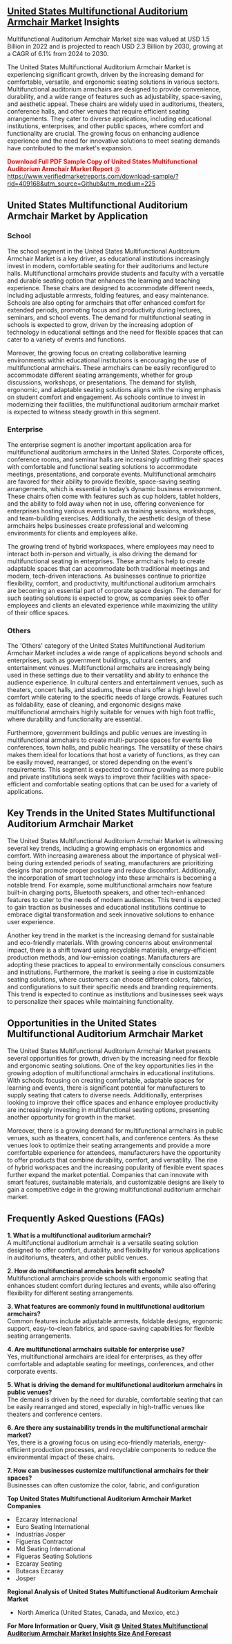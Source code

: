 <h2><a href="https://www.verifiedmarketreports.com/download-sample/?rid=409168&amp;utm_source=Github&amp;utm_medium=225" target="_blank">United States Multifunctional Auditorium Armchair Market</a> Insights</h2><p>Multifunctional Auditorium Armchair Market size was valued at USD 1.5 Billion in 2022 and is projected to reach USD 2.3 Billion by 2030, growing at a CAGR of 6.1% from 2024 to 2030.</p><p> <p>The United States Multifunctional Auditorium Armchair Market is experiencing significant growth, driven by the increasing demand for comfortable, versatile, and ergonomic seating solutions in various sectors. Multifunctional auditorium armchairs are designed to provide convenience, durability, and a wide range of features such as adjustability, space-saving, and aesthetic appeal. These chairs are widely used in auditoriums, theaters, conference halls, and other venues that require efficient seating arrangements. They cater to diverse applications, including educational institutions, enterprises, and other public spaces, where comfort and functionality are crucial. The growing focus on enhancing audience experience and the need for innovative solutions to meet seating demands have contributed to the market's expansion. <p><span class=""><span style="color: #ff0000;"><strong>Download Full PDF Sample Copy of United States Multifunctional Auditorium Armchair Market Report</strong> @ </span><a href="https://www.verifiedmarketreports.com/download-sample/?rid=409168&amp;utm_source=Github&amp;utm_medium=225" target="_blank">https://www.verifiedmarketreports.com/download-sample/?rid=409168&amp;utm_source=Github&amp;utm_medium=225</a></span></p></p> <h2>United States Multifunctional Auditorium Armchair Market by Application</h2> <h3>School</h3> <p>The school segment in the United States Multifunctional Auditorium Armchair Market is a key driver, as educational institutions increasingly invest in modern, comfortable seating for their auditoriums and lecture halls. Multifunctional armchairs provide students and faculty with a versatile and durable seating option that enhances the learning and teaching experience. These chairs are designed to accommodate different needs, including adjustable armrests, folding features, and easy maintenance. Schools are also opting for armchairs that offer enhanced comfort for extended periods, promoting focus and productivity during lectures, seminars, and school events. The demand for multifunctional seating in schools is expected to grow, driven by the increasing adoption of technology in educational settings and the need for flexible spaces that can cater to a variety of events and functions.</p> <p>Moreover, the growing focus on creating collaborative learning environments within educational institutions is encouraging the use of multifunctional armchairs. These armchairs can be easily reconfigured to accommodate different seating arrangements, whether for group discussions, workshops, or presentations. The demand for stylish, ergonomic, and adaptable seating solutions aligns with the rising emphasis on student comfort and engagement. As schools continue to invest in modernizing their facilities, the multifunctional auditorium armchair market is expected to witness steady growth in this segment.</p> <h3>Enterprise</h3> <p>The enterprise segment is another important application area for multifunctional auditorium armchairs in the United States. Corporate offices, conference rooms, and seminar halls are increasingly outfitting their spaces with comfortable and functional seating solutions to accommodate meetings, presentations, and corporate events. Multifunctional armchairs are favored for their ability to provide flexible, space-saving seating arrangements, which is essential in today’s dynamic business environment. These chairs often come with features such as cup holders, tablet holders, and the ability to fold away when not in use, offering convenience for enterprises hosting various events such as training sessions, workshops, and team-building exercises. Additionally, the aesthetic design of these armchairs helps businesses create professional and welcoming environments for clients and employees alike.</p> <p>The growing trend of hybrid workspaces, where employees may need to interact both in-person and virtually, is also driving the demand for multifunctional seating in enterprises. These armchairs help to create adaptable spaces that can accommodate both traditional meetings and modern, tech-driven interactions. As businesses continue to prioritize flexibility, comfort, and productivity, multifunctional auditorium armchairs are becoming an essential part of corporate space design. The demand for such seating solutions is expected to grow, as companies seek to offer employees and clients an elevated experience while maximizing the utility of their office spaces.</p> <h3>Others</h3> <p>The 'Others' category of the United States Multifunctional Auditorium Armchair Market includes a wide range of applications beyond schools and enterprises, such as government buildings, cultural centers, and entertainment venues. Multifunctional armchairs are increasingly being used in these settings due to their versatility and ability to enhance the audience experience. In cultural centers and entertainment venues, such as theaters, concert halls, and stadiums, these chairs offer a high level of comfort while catering to the specific needs of large crowds. Features such as foldability, ease of cleaning, and ergonomic designs make multifunctional armchairs highly suitable for venues with high foot traffic, where durability and functionality are essential.</p> <p>Furthermore, government buildings and public venues are investing in multifunctional armchairs to create multi-purpose spaces for events like conferences, town halls, and public hearings. The versatility of these chairs makes them ideal for locations that host a variety of functions, as they can be easily moved, rearranged, or stored depending on the event's requirements. This segment is expected to continue growing as more public and private institutions seek ways to improve their facilities with space-efficient and comfortable seating options that can be used for a variety of applications.</p> <h2>Key Trends in the United States Multifunctional Auditorium Armchair Market</h2> <p>The United States Multifunctional Auditorium Armchair Market is witnessing several key trends, including a growing emphasis on ergonomics and comfort. With increasing awareness about the importance of physical well-being during extended periods of seating, manufacturers are prioritizing designs that promote proper posture and reduce discomfort. Additionally, the incorporation of smart technology into these armchairs is becoming a notable trend. For example, some multifunctional armchairs now feature built-in charging ports, Bluetooth speakers, and other tech-enhanced features to cater to the needs of modern audiences. This trend is expected to gain traction as businesses and educational institutions continue to embrace digital transformation and seek innovative solutions to enhance user experience.</p> <p>Another key trend in the market is the increasing demand for sustainable and eco-friendly materials. With growing concerns about environmental impact, there is a shift toward using recyclable materials, energy-efficient production methods, and low-emission coatings. Manufacturers are adopting these practices to appeal to environmentally conscious consumers and institutions. Furthermore, the market is seeing a rise in customizable seating solutions, where customers can choose different colors, fabrics, and configurations to suit their specific needs and branding requirements. This trend is expected to continue as institutions and businesses seek ways to personalize their spaces while maintaining functionality.</p> <h2>Opportunities in the United States Multifunctional Auditorium Armchair Market</h2> <p>The United States Multifunctional Auditorium Armchair Market presents several opportunities for growth, driven by the increasing need for flexible and ergonomic seating solutions. One of the key opportunities lies in the growing adoption of multifunctional armchairs in educational institutions. With schools focusing on creating comfortable, adaptable spaces for learning and events, there is significant potential for manufacturers to supply seating that caters to diverse needs. Additionally, enterprises looking to improve their office spaces and enhance employee productivity are increasingly investing in multifunctional seating options, presenting another opportunity for growth in the market.</p> <p>Moreover, there is a growing demand for multifunctional armchairs in public venues, such as theaters, concert halls, and conference centers. As these venues look to optimize their seating arrangements and provide a more comfortable experience for attendees, manufacturers have the opportunity to offer products that combine durability, comfort, and versatility. The rise of hybrid workspaces and the increasing popularity of flexible event spaces further expand the market potential. Companies that can innovate with smart features, sustainable materials, and customizable designs are likely to gain a competitive edge in the growing multifunctional auditorium armchair market.</p> <h2>Frequently Asked Questions (FAQs)</h2> <p><strong>1. What is a multifunctional auditorium armchair?</strong><br> A multifunctional auditorium armchair is a versatile seating solution designed to offer comfort, durability, and flexibility for various applications in auditoriums, theaters, and other public venues.</p> <p><strong>2. How do multifunctional armchairs benefit schools?</strong><br> Multifunctional armchairs provide schools with ergonomic seating that enhances student comfort during lectures and events, while also offering flexibility for different seating arrangements.</p> <p><strong>3. What features are commonly found in multifunctional auditorium armchairs?</strong><br> Common features include adjustable armrests, foldable designs, ergonomic support, easy-to-clean fabrics, and space-saving capabilities for flexible seating arrangements.</p> <p><strong>4. Are multifunctional armchairs suitable for enterprise use?</strong><br> Yes, multifunctional armchairs are ideal for enterprises, as they offer comfortable and adaptable seating for meetings, conferences, and other corporate events.</p> <p><strong>5. What is driving the demand for multifunctional auditorium armchairs in public venues?</strong><br> The demand is driven by the need for durable, comfortable seating that can be easily rearranged and stored, especially in high-traffic venues like theaters and conference centers.</p> <p><strong>6. Are there any sustainability trends in the multifunctional armchair market?</strong><br> Yes, there is a growing focus on using eco-friendly materials, energy-efficient production processes, and recyclable components to reduce the environmental impact of these chairs.</p> <p><strong>7. How can businesses customize multifunctional armchairs for their spaces?</strong><br> Businesses can often customize the color, fabric, and configuration</p><p><strong>Top United States Multifunctional Auditorium Armchair Market Companies</strong></p><div data-test-id=""><p><li>Ezcaray Internacional</li><li> Euro Seating International</li><li> Industrias Josper</li><li> Figueras Contractor</li><li> Md Seating International</li><li> Figueras Seating Solutions</li><li> Ezcaray Seating</li><li> Butacas Ezcaray</li><li> Josper</li></p><div><strong>Regional Analysis of&nbsp;United States Multifunctional Auditorium Armchair Market</strong></div><ul><li dir="ltr"><p dir="ltr">North America&nbsp;(United States, Canada, and Mexico, etc.)</p></li></ul><p><strong>For More Information or Query, Visit @&nbsp;</strong><strong><a href="https://www.verifiedmarketreports.com/product/multifunctional-auditorium-armchair-market/?utm_source=Github&amp;utm_medium=225" target="_blank">United States Multifunctional Auditorium Armchair Market Insights Size And Forecast</a></strong></p></div>
